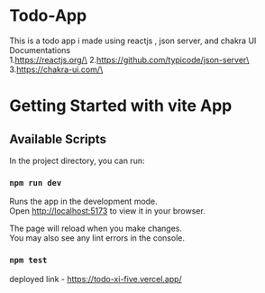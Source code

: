 # Todo-App
This is a todo app i made using reactjs , json server, and chakra UI\
Documentations\
1.https://reactjs.org/\
2.https://github.com/typicode/json-server\
3.https://chakra-ui.com/\

# Getting Started with vite App

## Available Scripts

In the project directory, you can run:

### `npm run dev`

Runs the app in the development mode.\
Open [http://localhost:5173](http://localhost:5173) to view it in your browser.

The page will reload when you make changes.\
You may also see any lint errors in the console.

### `npm test`

deployed link - https://todo-xi-five.vercel.app/ 
